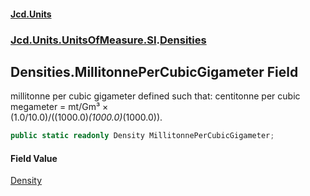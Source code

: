 #### [Jcd.Units](index.md 'index')
### [Jcd.Units.UnitsOfMeasure.SI](Jcd.Units.UnitsOfMeasure.SI.md 'Jcd.Units.UnitsOfMeasure.SI').[Densities](Densities.md 'Jcd.Units.UnitsOfMeasure.SI.Densities')

## Densities.MillitonnePerCubicGigameter Field

millitonne per cubic gigameter defined such that: centitonne per cubic megameter = mt/Gm³ ×  
(1.0/10.0)/((1000.0)*(1000.0)*(1000.0)).

```csharp
public static readonly Density MillitonnePerCubicGigameter;
```

#### Field Value
[Density](Density.md 'Jcd.Units.UnitTypes.Density')